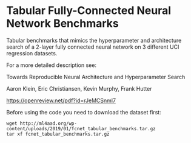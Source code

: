# Tabular Fully-Connected Neural Network Benchmarks

Tabular benchmarks that mimics the hyperparameter and architecture search
of a 2-layer fully connected neural network on 3 different UCI regression datasets.

For a more detailed description see:

Towards Reproducible Neural Architecture and Hyperparameter Search

Aaron Klein, Eric Christiansen, Kevin Murphy, Frank Hutter

https://openreview.net/pdf?id=rJeMCSnml7



Before using the code you need to download the dataset first:

    wget http://ml4aad.org/wp-content/uploads/2019/01/fcnet_tabular_benchmarks.tar.gz
    tar xf fcnet_tabular_benchmarks.tar.gz
    

